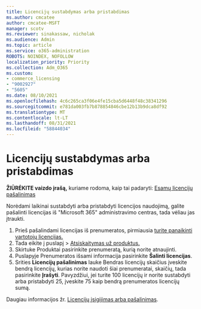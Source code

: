 ```yaml
---
title: Licencijų sustabdymas arba pristabdimas
ms.author: cmcatee
author: cmcatee-MSFT
manager: scotv
ms.reviewer: sinakassaw, nicholak
ms.audience: Admin
ms.topic: article
ms.service: o365-administration
ROBOTS: NOINDEX, NOFOLLOW
localization_priority: Priority
ms.collection: Adm_O365
ms.custom:
- commerce_licensing
- "9002927"
- "5605"
ms.date: 08/10/2021
ms.openlocfilehash: 4c6c265ca3f06e4fe15cba5d6448f48c38341296
ms.sourcegitcommit: e781da003fb7b878854846cbe12b13b9dca8df92
ms.translationtype: MT
ms.contentlocale: lt-LT
ms.lasthandoff: 08/31/2021
ms.locfileid: "58844034"
---
```

# <a name="suspend-or-pause-licenses"></a>Licencijų sustabdymas arba pristabdimas

**ŽIŪRĖKITE vaizdo įrašą,** kuriame rodoma, kaip tai padaryti: [Esamų licencijų pašalinimas](https://go.microsoft.com/fwlink/p/?linkid=2154938)

Norėdami laikinai sustabdyti arba pristabdyti licencijos naudojimą, galite pašalinti licencijas iš "Microsoft 365" administravimo centras, tada vėliau jas įtraukti.

1. Prieš pašalindami licencijas iš prenumeratos, pirmiausia [turite panaikinti vartotojų licencijas.](https://docs.microsoft.com/microsoft-365/admin/manage/remove-licenses-from-users)
2. Tada eikite į puslapį  >  [Atsiskaitymas už produktus.](https://go.microsoft.com/fwlink/p/?linkid=842054)
3. Skirtuke  Produktai pasirinkite prenumeratą, kurią norite atnaujinti.
4. Puslapyje Prenumeratos išsami informacija pasirinkite **Šalinti licencijas**.
5. Srities **Licencijų pašalinimas** lauke  Bendras licencijų skaičius įveskite bendrą licencijų, kurias norite naudoti šiai prenumeratai, skaičių, tada pasirinkite **Įrašyti**. Pavyzdžiui, jei turite 100 licencijų ir norite sustabdyti arba pristabdyti 25, įveskite 75 kaip bendrą prenumeratos licencijų sumą.

Daugiau informacijos žr. [Licencijų įsigijimas arba pašalinimas](https://docs.microsoft.com/microsoft-365/commerce/licenses/buy-licenses).